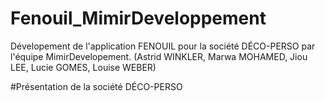 # Fenouil_MimirDeveloppement
Dévelopement de l'application FENOUIL pour la société DÉCO-PERSO par l'équipe MimirDevelopement. (Astrid WINKLER, Marwa MOHAMED, Jiou LEE, Lucie GOMES, Louise WEBER)

#Présentation de la société DÉCO-PERSO
